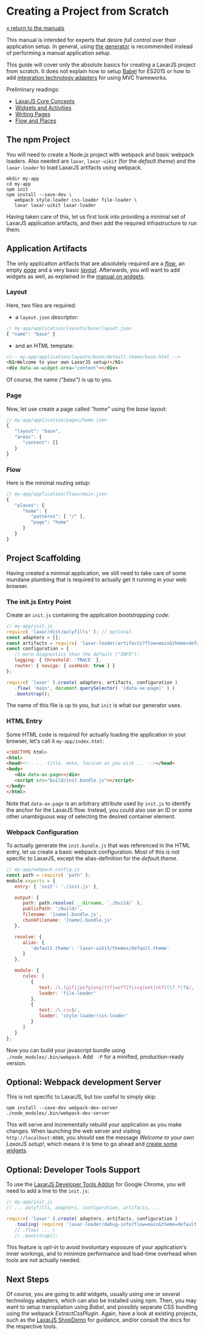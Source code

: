 # Creating a Project from Scratch

[« return to the manuals](index.md)

This manual is intended for experts that desire _full control_ over their application setup.
In general, using [the generator](https://laxarjs.org/docs/generator-laxarjs2-v2-latest/) is recommended instead of performing a manual application setup.

This guide will cover only the absolute basics for creating a LaxarJS project from scratch.
It does not explain how to setup [Babel](http://babeljs.io/) for ES2015 or how to add [integration technology adapters](../glossary.md#integration-technology) for using MVC frameworks.

Preliminary readings:

- [LaxarJS Core Concepts](../concepts.md)
- [Widgets and Activities](./widgets_and_activities.md)
- [Writing Pages](./writing_pages.md)
- [Flow and Places](./flow_and_places.md)


## The npm Project

You will need to create a Node.js project with webpack and basic webpack loaders.
Also needed are `laxar`, `laxar-uikit` (for the _default.theme_) and the `laxar-loader` to load LaxarJS artifacts using webpack.

```console
mkdir my-app
cd my-app
npm init
npm install --save-dev \
   webpack style-loader css-loader file-loader \
   laxar laxar-uikit laxar-loader
```

Having taken care of this, let us first look into providing a minimal set of LaxarJS application artifacts, and then add the required infrastructure to run them.


## Application Artifacts

The only application artifacts that are absolutely required are a _[flow](../glossary.md#flow)_, an empty _[page](../glossary.md#page)_ and a very basic _[layout](../glossary.md#layout)_.
Afterwards, you will want to add widgets as well, as explained in the [manual on widgets](./widgets_and_activities.md).


### Layout

Here, two files are required:

- a `layout.json` descriptor:

```js
// my-app/application/layouts/base/layout.json
{ "name": "base" }
```

- and an HTML template:

```html
<!-- my-app/application/layouts/base/default.theme/base.html -->
<h1>Welcome to your own LaxarJS setup!</h1>
<div data-ax-widget-area="content"></div>
```

Of course, the name _("base")_ is up to you.


### Page

Now, let use create a page called _"home"_ using the _base_ layout:

```js
// my-app/application/pages/home.json
{
   "layout": "base",
   "areas": {
      "content": []
   }
}
```


### Flow

Here is the minimal routing setup:

```js
// my-app/application/flows/main.json
{
   "places": {
      "home": {
         "patterns": [ "/" ],
         "page": "home"
      }
   }
}
```


## Project Scaffolding

Having created a minimal application, we still need to take care of some mundane plumbing that is required to actually get it running in your web browser.


### The init.js Entry Point

Create an `init.js` containing the application _bootstrapping code:_

```js
// my-app/init.js
require( 'laxar/dist/polyfills' ); // optional
const adapters = [];
const artifacts = require( 'laxar-loader/artifacts?flow=main&theme=default' );
const configuration = {
   // more diagnostics than the default ("INFO"):
   logging: { threshold: 'TRACE' },
   router: { navigo: { useHash: true } }
};

require( 'laxar' ).create( adapters, artifacts, configuration )
   .flow( 'main', document.querySelector( '[data-ax-page]' ) )
   .bootstrap();
```

The name of this file is up to you, but `init` is what our generator uses.


### HTML Entry

Some HTML code is required for actually loading the application in your browser, let's call it `my-app/index.html`:

```html
<!DOCTYPE html>
<html>
<head><!-- ... title, meta, favicon as you wish ... --></head>
<body>
   <div data-ax-page></div>
   <script src="build/init.bundle.js"></script>
</body>
</html>
```

Note that `data-ax-page` is an arbitrary attribute used by `init.js` to identify the anchor for the LaxarJS flow.
Instead, you could also use an ID or some other unambiguous way of selecting the desired container element.


### Webpack Configuration

To actually generate the `init.bundle.js` that was referenced in the HTML entry, let us create a basic webpack configuration.
Most of this is not specific to LaxarJS, except the alias-definition for the _default.theme_.

```js
// my-app/webpack.config.js
const path = require( 'path' );
module.exports = {
   entry: { 'init': './init.js' },

   output: {
      path: path.resolve( __dirname, `./build/` ),
      publicPath: '/build/',
      filename: '[name].bundle.js',
      chunkFilename: '[name].bundle.js'
   },

   resolve: {
      alias: {
         'default.theme': 'laxar-uikit/themes/default.theme'
      }
   },

   module: {
      rules: [
         {
            test: /\.(gif|jpe?g|png|ttf|woff2?|svg|eot|otf)(\?.*)?$/,
            loader: 'file-loader'
         },
         {
            test: /\.css$/,
            loader: 'style-loader!css-loader'
         }
      ]
   }
};
```

Now you can build your javascript bundle using `./node_modules/.bin/webpack`.
Add ` -P` for a minified, production-ready version.


## Optional: Webpack development Server

This is not specific to LaxarJS, but too useful to simply skip:

```console
npm install --save-dev webpack-dev-server
./node_modules/.bin/webpack-dev-server
```

This will serve and incrementally rebuild your application as you make changes.
When launching the web server and visiting `http://localhost:8080`, you should see the message _Welcome to your own LaxarJS setup!_, which means it is time to go ahead and [create some widgets](./widgets_and_activities.md).


## Optional: Developer Tools Support

To use the [LaxarJS Developer Tools Addon](https://chrome.google.com/webstore/detail/laxarjs-developer-tools/leidhppnemgdhcjfagmjdkfjpejibinp) for Google Chrome, you will need to add a line to the `init.js`:

```js
// my-app/init.js
// ... polyfills, adapters, configuration, artifacts, ...

require( 'laxar' ).create( adapters, artifacts, configuration )
   .tooling( require( 'laxar-loader/debug-info?flow=main&theme=default' ) )
   // .flow( ... )
   // .bootstrap();
```

This feature is _opt-in_ to avoid involuntary exposure of your application's inner workings, and to minimize performance and load-time overhead when tools are not actually needed.


## Next Steps

Of course, you are going to add widgets, usually using one or several technology adapters, which can also be installed using npm.
Then, you may want to setup transpilation using _Babel_, and possibly separate CSS bundling using the webpack _ExtractCssPlugin_.
Again, have a look at existing projects, such as the [LaxarJS ShopDemo](https://github.com/LaxarJS/shop-demo) for guidance, and/or consult the docs for the respective tools.
